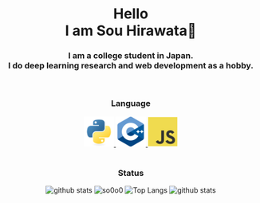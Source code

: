 <h1 align="center">
  Hello
  <br />
  I am Sou Hirawata💙
</h1>

<h3 align="center">I am a college student in Japan.<br />I do deep learning research and web development as a hobby.</h3>

<br />

<h3 align="center">Language</h3>

<div align="center">
  <a href="https://www.python.org" target="_blank" rel="noreferrer">
    <img alt="python" width="60" src="https://raw.githubusercontent.com/devicons/devicon/master/icons/python/python-original.svg" />
  </a>
  <a href="https://www.w3schools.com/cpp/" target="_blank" rel="noreferrer">
    <img alt="cplusplus" width="60" src="https://raw.githubusercontent.com/devicons/devicon/master/icons/cplusplus/cplusplus-original.svg" />
  </a>
  <a href="https://developer.mozilla.org/en-US/docs/Web/JavaScript" target="_blank" rel="noreferrer">
    <img alt="javascript" width="60" src="https://raw.githubusercontent.com/devicons/devicon/master/icons/javascript/javascript-original.svg" />
  </a>
 </div>

<br />

<h3 align="center">Status</h3>

<p align="center">
  <img alt="github stats" src="http://github-profile-summary-cards.vercel.app/api/cards/profile-details?username=SO0O0&theme=tokyonight" />
  <img alt="so0o0" width="700" src="https://github-profile-trophy.vercel.app/?username=so0o0&row=1&column=6&theme=tokyonight" />
  <img alt="Top Langs" height="150px" src="https://github-readme-stats-amber-delta-38.vercel.app/api/top-langs/?username=SO0O0&layout=compact&show_icons=true&theme=tokyonight&hide=jupyter%20notebook,shell" />
  <img alt="github stats" height="150px" src="https://github-readme-stats-amber-delta-38.vercel.app/api?username=SO0O0&theme=tokyonight&show_icons=ture" />
</p>
